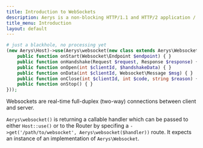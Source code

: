 ```yaml
---
title: Introduction to WebSockets
description: Aerys is a non-blocking HTTP/1.1 and HTTP/2 application / websocket / static file server.
title_menu: Introduction
layout: default
---
```


```php
# just a blackhole, no processing yet
(new Aerys\Host)->use(Aerys\websocket(new class extends Aerys\Websocket {
	public function onStart(Websocket\Endpoint $endpoint) { }
	public function onHandshake(Request $request, Response $response) { }
	public function onOpen(int $clientId, $handshakeData) { }
	public function onData(int $clientId, Websocket\Message $msg) { }
	public function onClose(int $clientId, int $code, string $reason) { }
	public function onStop() { }
}));
```

Websockets are real-time full-duplex (two-way) connections between client and server.

`Aerys\websocket()` is returning a callable handler which can be passed to either `Host::use()` or to the Router by specifing a `->get('/path/to/websocket', Aerys\websocket($handler))` route. It expects an instance of an implementation of `Aerys\Websocket`.
